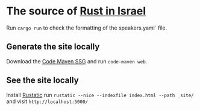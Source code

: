 # The source of [Rust in Israel](https://rust.org.il/)


Run `cargo run` to check the formatting of the speakers.yaml` file.


## Generate the site locally

Download the [Code Maven SSG](https://ssg.code-maven.com/) and run `code-maven web`.

## See the site locally

Install [Rustatic](https://rustatic.code-maven.com/) run `rustatic --nice --indexfile index.html --path _site/` and visit `http://localhost:5000/`

